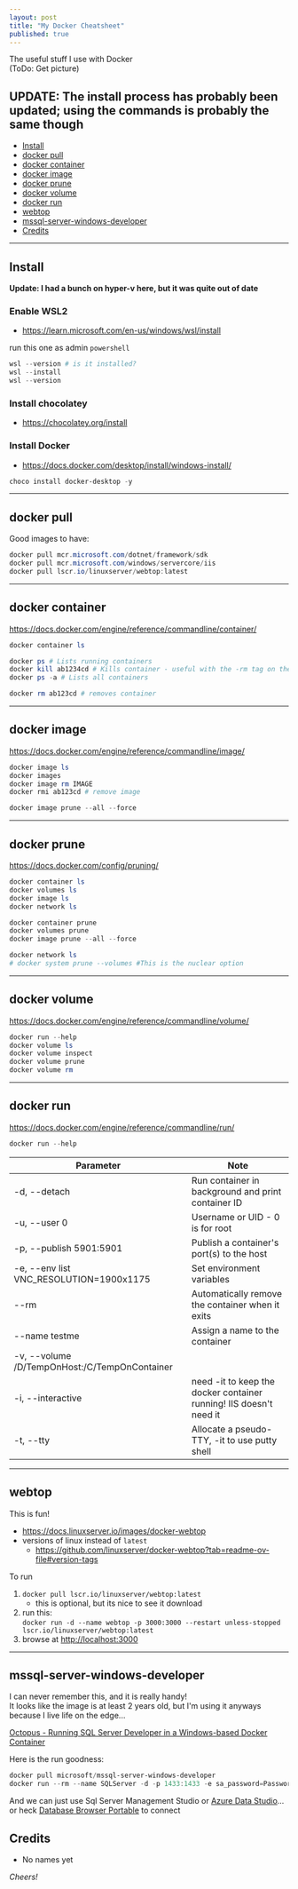 ```yaml
---
layout: post
title: "My Docker Cheatsheet"
published: true
---
```


The useful stuff I use with Docker  
(ToDo: Get picture)

**UPDATE: The install process has probably been updated; using the commands is probably the same though**
----------------------------------------

+ [Install](#install)
+ [docker pull](#docker-pull)
+ [docker container](#docker-container)
+ [docker image](#docker-image)
+ [docker prune](#docker-prune)
+ [docker volume](#docker-volume)
+ [docker run](#docker-run)
+ [webtop](#webtop)
+ [mssql-server-windows-developer](#mssql-server-windows-developer)
+ [Credits](#credits)    

----------------------------------------

## Install ##

**Update: I had a bunch on hyper-v here, but it was quite out of date**

### Enable WSL2 ###

- https://learn.microsoft.com/en-us/windows/wsl/install

run this one as admin `powershell`

```powershell
wsl --version # is it installed?
wsl --install
wsl --version
```

### Install chocolatey ###

- https://chocolatey.org/install

### Install Docker ###

- https://docs.docker.com/desktop/install/windows-install/

```powershell
choco install docker-desktop -y
```

----------------------------------------

## docker pull ##

Good images to have:

```powershell
docker pull mcr.microsoft.com/dotnet/framework/sdk
docker pull mcr.microsoft.com/windows/servercore/iis
docker pull lscr.io/linuxserver/webtop:latest
```

----------------------------------------

## docker container ##

<https://docs.docker.com/engine/reference/commandline/container/>

```powershell
docker container ls

docker ps # Lists running containers
docker kill ab1234cd # Kills container - useful with the -rm tag on the running container!
docker ps -a # Lists all containers

docker rm ab123cd # removes container
```
----------------------------------------

## docker image ##

<https://docs.docker.com/engine/reference/commandline/image/>

```powershell
docker image ls
docker images
docker image rm IMAGE
docker rmi ab123cd # remove image

docker image prune --all --force
```
----------------------------------------

## docker prune ##

<https://docs.docker.com/config/pruning/>

```powershell
docker container ls
docker volumes ls
docker image ls
docker network ls

docker container prune
docker volumes prune
docker image prune --all --force

docker network ls
# docker system prune --volumes #This is the nuclear option
```

----------------------------------------

## docker volume ##

<https://docs.docker.com/engine/reference/commandline/volume/>

```powershell
docker run --help
docker volume ls
docker volume inspect
docker volume prune
docker volume rm
```
----------------------------------------

## docker run ##

<https://docs.docker.com/engine/reference/commandline/run/>

```powershell
docker run --help 
```

| Parameter               | Note
|-------------------------|---------------------------------------------------
| -d, --detach            | Run container in background and print container ID
| -u, --user 0            | Username or UID - 0 is for root
| -p, --publish 5901:5901 | Publish a container's port(s) to the host
| -e, --env list VNC_RESOLUTION=1900x1175       | Set environment variables
| --rm                    | Automatically remove the container when it exits
| --name testme           | Assign a name to the container
| -v, --volume /D/TempOnHost:/C/TempOnContainer |
| -i, --interactive       | need -it to keep the docker container running! IIS doesn't need it
| -t, --tty               | Allocate a pseudo-TTY, -it to use putty shell 

----------------------------------------

## webtop ##

This is fun!

- https://docs.linuxserver.io/images/docker-webtop
- versions of linux instead of `latest`
  - https://github.com/linuxserver/docker-webtop?tab=readme-ov-file#version-tags

To run

1. `docker pull lscr.io/linuxserver/webtop:latest`
   - this is optional, but its nice to see it download
2. run this:  
   `docker run -d --name webtop -p 3000:3000 --restart unless-stopped lscr.io/linuxserver/webtop:latest`
3. browse at <http://localhost:3000>

----------------------------------------

## mssql-server-windows-developer ##

I can never remember this, and it is really handy!  
It looks like the image is at least 2 years old, but I'm using it anyways because I live life on the edge...

[Octopus - Running SQL Server Developer in a Windows-based Docker Container](https://octopus.com/blog/running-sql-server-developer-install-with-docker)

Here is the run goodness:

```powershell
docker pull microsoft/mssql-server-windows-developer
docker run --rm --name SQLServer -d -p 1433:1433 -e sa_password=Password_01 -e ACCEPT_EULA=Y microsoft/mssql-server-windows-developer
```

And we can just use Sql Server Management Studio or [Azure Data Studio](https://docs.microsoft.com/en-us/sql/azure-data-studio/download-azure-data-studio?view=sql-server-ver15)... or heck [Database Browser Portable](https://portableapps.com/apps/development/database_browser_portable) to connect

## Credits ##

+ No names yet

_Cheers!_
